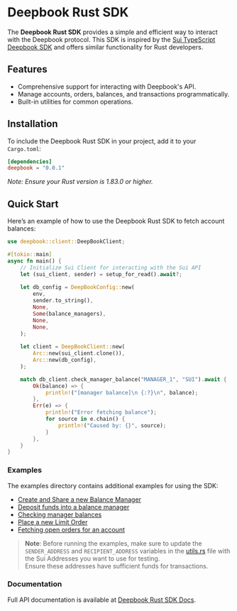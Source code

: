 # Deepbook Rust SDK

The **Deepbook Rust SDK** provides a simple and efficient way to interact with the Deepbook protocol. This SDK is inspired by the [Sui TypeScript Deepbook SDK](https://github.com/MystenLabs/sui/tree/main/sdk/deepbook-v3) and offers similar functionality for Rust developers.

## Features

- Comprehensive support for interacting with Deepbook's API.
- Manage accounts, orders, balances, and transactions programmatically.
- Built-in utilities for common operations.

## Installation

To include the Deepbook Rust SDK in your project, add it to your `Cargo.toml`:

```toml
[dependencies]
deepbook = "0.0.1"
```
*Note: Ensure your Rust version is 1.83.0 or higher.*

## Quick Start

Here’s an example of how to use the Deepbook Rust SDK to fetch account balances:

```rust
use deepbook::client::DeepBookClient;

#[tokio::main]
async fn main() {
    // Initialize Sui Client for interacting with the Sui API
    let (sui_client, sender) = setup_for_read().await?;
    
    let db_config = DeepBookConfig::new(
        env,
        sender.to_string(),
        None,
        Some(balance_managers),
        None,
        None,
    );
    
    let client = DeepBookClient::new(
        Arc::new(sui_client.clone()),
        Arc::new(db_config),
    );

    match db_client.check_manager_balance("MANAGER_1", "SUI").await {
        Ok(balance) => {
            println!("[manager balance]\n {:?}\n", balance);
        },
        Err(e) => {
            println!("Error fetching balance");
            for source in e.chain() {
                println!("Caused by: {}", source);
            }
        },
    }
}
```

### Examples

The examples directory contains additional examples for using the SDK:
- [Create and Share a new Balance Manager](./examples/create_and_share_balance_manager.rs)
- [Deposit funds into a balance manager](./examples/deposit_into_manager.rs)
- [Checking manager balances](./examples/check_manager_balance.rs)
- [Place a new Limit Order](./examples/place_limit_order.rs)
- [Fetching open orders for an account](./examples/account_open_orders.rs)

> **Note**: Before running the examples, make sure to update the `SENDER_ADDRESS` and `RECIPIENT_ADDRESS` variables in the [utils.rs](./examples/utils.rs) file with the Sui Addresses you want to use for testing.  
> Ensure these addresses have sufficient funds for transactions.


### Documentation

Full API documentation is available at [Deepbook Rust SDK Docs](https://deepbook-rust-sdk-docs.vercel.app/).